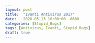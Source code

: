 ```yaml
---
layout: post
title:  "Ivanti Antivirus 2017"
date:   2020-05-13 10:00:00 -0600
categories: [Stupid_Bugs]
tags: [Antivirus, Ivanti, Stupid_Bugs]
draft: true
---
```



